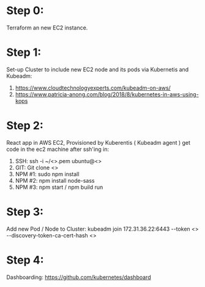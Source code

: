 # Step 0:

Terraform an new EC2 instance.

# Step 1:

Set-up Cluster to include new EC2 node and its pods via Kubernetis and Kubeadm:
1. https://www.cloudtechnologyexperts.com/kubeadm-on-aws/
2. https://www.patricia-anong.com/blog/2018/8/kubernetes-in-aws-using-kops

# Step 2:

React app in AWS EC2, Provisioned by Kuberentis ( Kubeadm agent )
get code in the ec2 machine after ssh'ing in:
1. SSH: ssh -i ~/<>.pem ubuntu@<>
2. GIT: Git clone <>
3. NPM #1: sudo npm install
4. NPM #2: npm install node-sass
5. NPM #3: npm start / npm build run 

# Step 3:

Add new Pod / Node to Cluster:
kubeadm join 172.31.36.22:6443 --token <> \
    --discovery-token-ca-cert-hash <>

# Step 4:

Dashboarding: https://github.com/kubernetes/dashboard

